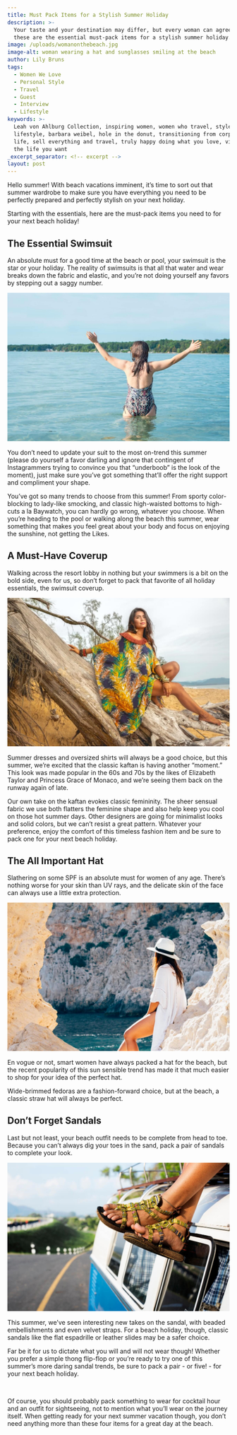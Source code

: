 ```yaml
---
title: Must Pack Items for a Stylish Summer Holiday
description: >-
  Your taste and your destination may differ, but every woman can agree that
  these are the essential must-pack items for a stylish summer holiday.
image: /uploads/womanonthebeach.jpg
image-alt: woman wearing a hat and sunglasses smiling at the beach
author: Lily Bruns
tags:
  - Women We Love
  - Personal Style
  - Travel
  - Guest
  - Interview
  - Lifestyle
keywords: >-
  Leah von Ahlburg Collection, inspiring women, women who travel, style and
  lifestyle, barbara weibel, hole in the donut, transitioning from corporate
  life, sell everything and travel, truly happy doing what you love, visualize
  the life you want
_excerpt_separator: <!-- excerpt -->
layout: post
---
```


Hello summer! With beach vacations imminent, it’s time to sort out that summer wardrobe to make sure you have everything you need to be perfectly prepared and perfectly stylish on your next holiday.

Starting with the essentials, here are the must-pack items you need to for your next beach holiday!

## The Essential Swimsuit

An absolute must for a good time at the beach or pool, your swimsuit is the star or your holiday. The reality of swimsuits is that all that water and wear breaks down the fabric and elastic, and you’re not doing yourself any favors by stepping out a saggy number.

![](/uploads/swimsuit.jpeg)

You don’t need to update your suit to the most on-trend this summer (please do yourself a favor darling and ignore that contingent of Instagrammers trying to convince you that “underboob” is the look of the moment), just make sure you’ve got something that’ll offer the right support and compliment your shape.

You’ve got so many trends to choose from this summer! From sporty color-blocking to lady-like smocking, and classic high-waisted bottoms to high-cuts a la Baywatch, you can hardly go wrong, whatever you choose. When you’re heading to the pool or walking along the beach this summer, wear something that makes you feel great about your body and focus on enjoying the sunshine, not getting the Likes.

## A Must-Have Coverup

Walking across the resort lobby in nothing but your swimmers is a bit on the bold side, even for us, so don’t forget to pack that favorite of all holiday essentials, the swimsuit coverup.

![](/uploads/beachcoverup.jpg)

Summer dresses and oversized shirts will always be a good choice, but this summer, we’re excited that the classic kaftan is having another “moment.” This look was made popular in the 60s and 70s by the likes of Elizabeth Taylor and Princess Grace of Monaco, and we’re seeing them back on the runway again of late.

Our own take on the kaftan evokes classic femininity. The sheer sensual fabric we use both flatters the feminine shape and also help keep you cool on those hot summer days. Other designers are going for minimalist looks and solid colors, but we can’t resist a great pattern. Whatever your preference, enjoy the comfort of this timeless fashion item and be sure to pack one for your next beach holiday.

## The All Important Hat

Slathering on some SPF is an absolute must for women of any age. There’s nothing worse for your skin than UV rays, and the delicate skin of the face can always use a little extra protection.

![](/uploads/hat.jpeg)

En vogue or not, smart women have always packed a hat for the beach, but the recent popularity of this sun sensible trend has made it that much easier to shop for your idea of the perfect hat.

Wide-brimmed fedoras are a fashion-forward choice, but at the beach, a classic straw hat will always be perfect.

## Don’t Forget Sandals

Last but not least, your beach outfit needs to be complete from head to toe. Because you can’t always dig your toes in the sand, pack a pair of sandals to complete your look.

![](/uploads/sandals.jpeg)

This summer, we’ve seen interesting new takes on the sandal, with beaded embellishments and even velvet straps. For a beach holiday, though, classic sandals like the flat espadrille or leather slides may be a safer choice.

Far be it for us to dictate what you will and will not wear though! Whether you prefer a simple thong flip-flop or you’re ready to try one of this summer’s more daring sandal trends, be sure to pack a pair - or five! - for your next beach holiday.

 

Of course, you should probably pack something to wear for cocktail hour and an outfit for sightseeing, not to mention what you’ll wear on the journey itself. When getting ready for your next summer vacation though, you don’t need anything more than these four items for a great day at the beach.

<br>